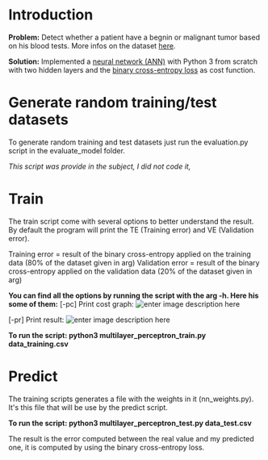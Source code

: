 # Introduction
**Problem:** 
Detect whether a patient have a begnin or malignant tumor based on his blood tests. More infos on the dataset [here](https://en.wikipedia.org/wiki/Fine-needle_aspiration).

**Solution:**
Implemented a [neural network (ANN)](https://en.wikipedia.org/wiki/Multilayer_perceptron) with Python 3 from scratch with two hidden layers and the [binary cross-entropy loss](https://en.wikipedia.org/wiki/Cross_entropy#Cross-entropy_error_function_and_logistic_regression) as cost function.

# Generate random training/test datasets
To generate random training and test datasets just run the evaluation.py script in the evaluate_model folder. 

*This script was provide in the subject, I did not code it,*


# Train
The train script come with several options to better understand the result.
By default the program will print the TE (Training error) and VE (Validation error).

Training error = result of the binary cross-entropy applied on the training data (80% of the dataset given in arg)
Validation error = result of the binary cross-entropy applied on the validation data (20% of the dataset given in arg)

**You can find all the options by running the script with the arg -h. Here his some of them:**
[-pc] Print cost graph:
![enter image description here](https://i.ibb.co/p1Fchc9/multilayer-pc.png)

[-pr] Print result:
![enter image description here](https://i.ibb.co/8BgmQ3n/multilayer-pr.png)

**To run the script: 
python3 multilayer_perceptron_train.py data_training.csv**

# Predict
The training scripts generates a file with the weights in it (nn_weights.py). It's this file that will be use by the predict script.

**To run the script: 
python3 multilayer_perceptron_test.py data_test.csv**

The result is the error computed between the real value and my predicted one, it is computed by using the binary cross-entropy loss.
